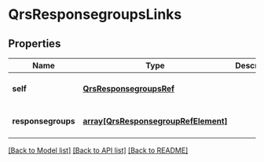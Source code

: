 # QrsResponsegroupsLinks

## Properties
Name | Type | Description | Notes
------------ | ------------- | ------------- | -------------
**self** | [**QrsResponsegroupsRef**](QrsResponsegroupsRef.md) |  | [optional] [default to null]
**responsegroups** | [**array[QrsResponsegroupRefElement]**](QrsResponsegroupRefElement.md) |  | [optional] [default to null]

[[Back to Model list]](../README.md#documentation-for-models) [[Back to API list]](../README.md#documentation-for-api-endpoints) [[Back to README]](../README.md)


